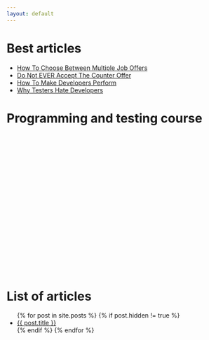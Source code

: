 ```yaml
---
layout: default
---
```


# Best articles
<ul class="posts-list">
    <li>
        <a target="_blank" href="/How-To-Choose-Between-Multiple-Job-Offers/">How To Choose Between Multiple Job Offers</a>
    </li>
    <li>
        <a target="_blank" href="/Do-Not-Ever-Accept-Counter-Offer/">Do Not EVER Accept The Counter Offer</a>
    </li>
    <li>
        <a target="_blank" href="/How-To-Make-Developers-Perform/">How To Make Developers Perform</a>
    </li>
    <li>
        <a target="_blank" href="/Why-Testers-Hate-Developers/">Why Testers Hate Developers</a>
    </li>
</ul>

# Programming and testing course

<div class="video-container" id="video-container">
  <iframe
    id="lazy-iframe"
    title="Software Testing Course by Ilarion Halushka"
    frameborder="0"
    class="video-container"
    width="560"
    height="315"
    allow="accelerometer; autoplay; clipboard-write; encrypted-media; gyroscope; picture-in-picture" allowfullscreen>
  </iframe>
</div>

<script async>
  const myElement = document.querySelector('#video-container');
  const lazyIframe = document.querySelector("#lazy-iframe");

  const options = {
    rootMargin: '50px',
    threshold: 0.01
  };

  const callback = function(entries, observer) {
    entries.forEach(entry => {
      if (entry.isIntersecting) {
        lazyIframe.src = "https://www.youtube.com/embed/videoseries?list=PLoZfdp36DZcqq6PoJJVHlS_c_1G89bkh7&autoplay=0&start=251&cc_lang_pref=ru&cc_load_policy=1";
        lazyIframe.style.display = "block";
        console.log('Element is visible');
        observer.unobserve(entry.target);
      }
    });
  };

  const observer = new IntersectionObserver(callback, options);
  observer.observe(myElement);
</script>


# List of articles
<ul class="posts-list">
  {% for post in site.posts %}
    {% if post.hidden != true %}
        <li>
          <a href="{{ post.url }}">{{ post.title }}</a>
        </li>
    {% endif %}
  {% endfor %}
</ul>
